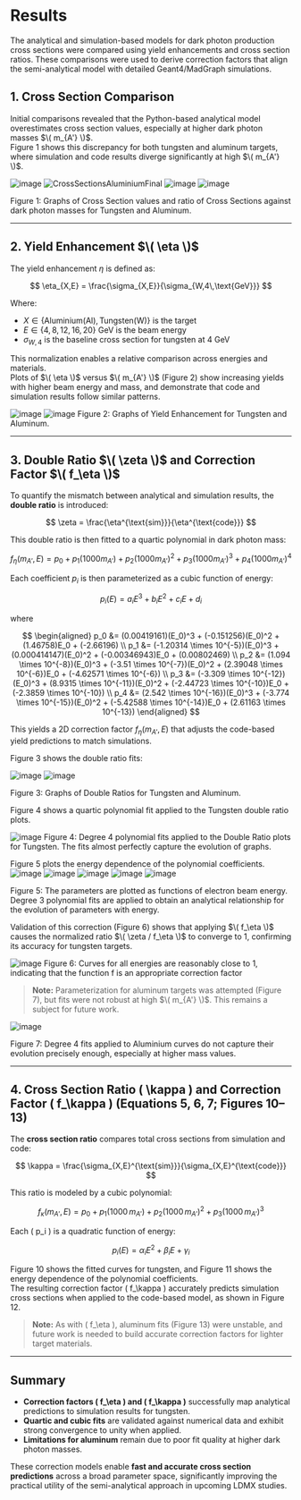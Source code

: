# Results

The analytical and simulation-based models for dark photon production cross sections were compared using yield enhancements and cross section ratios. These comparisons were used to derive correction factors that align the semi-analytical model with detailed Geant4/MadGraph simulations.

## 1. Cross Section Comparison

Initial comparisons revealed that the Python-based analytical model overestimates cross section values, especially at higher dark photon masses $\( m_{A'} \)$.  
Figure 1 shows this discrepancy for both tungsten and aluminum targets, where simulation and code results diverge significantly at high $\( m_{A'} \)$.

![image](https://github.com/user-attachments/assets/df500a8a-2168-4b6e-845a-441dd57fec5e)
![CrossSectionsAluminiumFinal](https://github.com/user-attachments/assets/62d4cae2-7b66-4c5d-8242-3185bf52ef26)
![image](https://github.com/user-attachments/assets/5963456b-bdfd-4ad9-964f-d8deb038494f)
![image](https://github.com/user-attachments/assets/5324f8da-3495-4f7e-9e62-d6fc0bc11579)

Figure 1: Graphs of Cross Section values and ratio of Cross Sections against dark photon masses for
Tungsten and Aluminum.

---

## 2. Yield Enhancement $\( \eta \)$
The yield enhancement $\eta$ is defined as:

$$
\eta_{X,E} = \frac{\sigma_{X,E}}{\sigma_{W,4\,\text{GeV}}}
$$

Where:

* $X \in \{\text{Aluminium(Al)}, \text{Tungsten(W)}\}$ is the target
* $E \in \{4, 8, 12, 16, 20\}$ GeV is the beam energy
* $\sigma_{W,4}$ is the baseline cross section for tungsten at 4 GeV

This normalization enables a relative comparison across energies and materials.  
Plots of $\( \eta \)$ versus $\( m_{A'} \)$ (Figure 2) show increasing yields with higher beam energy and mass, and demonstrate that code and simulation results follow similar patterns.

![image](https://github.com/user-attachments/assets/5b7fe826-3471-4b46-a59d-f56d2390360c)
![image](https://github.com/user-attachments/assets/ac3a06e8-0cff-4408-b1c7-73c4382b37c9)
Figure 2: Graphs of Yield Enhancement for Tungsten and Aluminum.



---

## 3. Double Ratio $\( \zeta \)$ and Correction Factor $\( f_\eta \)$

To quantify the mismatch between analytical and simulation results, the **double ratio** is introduced:

$$
\zeta = \frac{\eta^{\text{sim}}}{\eta^{\text{code}}}
$$

This double ratio is then fitted to a quartic polynomial in dark photon mass:

$$
f_\eta(m_{A'}, E) = p_0 + p_1 (1000 m_{A'}) + p_2 (1000 m_{A'})^2 + p_3 (1000 m_{A'})^3 + p_4 (1000 m_{A'})^4
$$

Each coefficient $p_i$ is then parameterized as a cubic function of energy:

$$
p_i(E) = a_i E^3 + b_i E^2 + c_i E + d_i
$$

where 

$$
\begin{aligned}
p_0 &= (0.00419161)(E_0)^3 + (-0.151256)(E_0)^2 + (1.46758)E_0 + (-2.66196) \\
p_1 &= (-1.20314 \times 10^{-5})(E_0)^3 + (0.000414147)(E_0)^2 + (-0.00346943)E_0 + (0.00802469) \\
p_2 &= (1.094 \times 10^{-8})(E_0)^3 + (-3.51 \times 10^{-7})(E_0)^2 + (2.39048 \times 10^{-6})E_0 + (-4.62571 \times 10^{-6}) \\
p_3 &= (-3.309 \times 10^{-12})(E_0)^3 + (8.9315 \times 10^{-11})(E_0)^2 + (-2.44723 \times 10^{-10})E_0 + (-2.3859 \times 10^{-10}) \\
p_4 &= (2.542 \times 10^{-16})(E_0)^3 + (-3.774 \times 10^{-15})(E_0)^2 + (-5.42588 \times 10^{-14})E_0 + (2.61163 \times 10^{-13})
\end{aligned}
$$

This yields a 2D correction factor $f_\eta(m_{A'}, E)$ that adjusts the code-based yield predictions to match simulations.

Figure 3 shows the double ratio fits:

![image](https://github.com/user-attachments/assets/79fc7997-33d1-4167-a531-d5d336acc546)
![image](https://github.com/user-attachments/assets/eae0a1c3-2736-4c2a-910a-a0a4161d5296)

Figure 3: Graphs of Double Ratios for Tungsten and Aluminum.

Figure 4 shows a quartic polynomial fit applied to the Tungsten double ratio plots.

![image](https://github.com/user-attachments/assets/6225f021-e24b-470d-966f-e54308f4486e)
Figure 4: Degree 4 polynomial fits applied to the Double Ratio plots for Tungsten. The fits almost perfectly capture the evolution
of graphs.

Figure 5 plots the energy dependence of the polynomial coefficients.
![image](https://github.com/user-attachments/assets/2d0a7d4d-a51c-402b-b386-f1e36d1a205c)
![image](https://github.com/user-attachments/assets/3985f234-ec10-4c49-9b83-6c7f14a92160)
![image](https://github.com/user-attachments/assets/ec48bec6-6323-4122-8fd4-5ead66753b66)
![image](https://github.com/user-attachments/assets/a2bd4869-a4be-4878-abc8-45015d7ffb21)
![image](https://github.com/user-attachments/assets/d9ef039e-a0f2-4eb8-8660-b980a6eb7b3e)

Figure 5: The parameters are plotted as functions of electron beam energy. Degree 3 polynomial fits are applied to obtain an analytical relationship for the evolution of parameters with energy.

Validation of this correction (Figure 6) shows that applying $\( f_\eta \)$ causes the normalized ratio $\( \zeta / f_\eta \)$ to converge to 1, confirming its accuracy for tungsten targets.

![image](https://github.com/user-attachments/assets/88ad507b-c0b3-4046-a5e4-a44c32d274da)
Figure 6: Curves for all energies are reasonably close to 1, indicating that the function f is an appropriate correction factor


> **Note:** Parameterization for aluminum targets was attempted (Figure 7), but fits were not robust at high $\( m_{A'} \)$. This remains a subject for future work.

![image](https://github.com/user-attachments/assets/95874beb-4131-4185-9471-efc84c491f68)

Figure 7: Degree 4 fits applied to Aluminium curves do not capture their evolution precisely enough, especially at higher mass
values.

---

## 4. Cross Section Ratio \( \kappa \) and Correction Factor \( f_\kappa \) (Equations 5, 6, 7; Figures 10–13)

The **cross section ratio** compares total cross sections from simulation and code:

$$
\kappa = \frac{\sigma_{X,E}^{\text{sim}}}{\sigma_{X,E}^{\text{code}}}
$$

This ratio is modeled by a cubic polynomial:

$$
f_\kappa(m_{A'}, E) = p_0 + p_1 (1000\,m_{A'}) + p_2 (1000\,m_{A'})^2 + p_3 (1000\,m_{A'})^3
\tag{6}
$$

Each \( p_i \) is a quadratic function of energy:

$$
p_i(E) = \alpha_i E^2 + \beta_i E + \gamma_i
\tag{7}
$$

Figure 10 shows the fitted curves for tungsten, and Figure 11 shows the energy dependence of the polynomial coefficients.  
The resulting correction factor \( f_\kappa \) accurately predicts simulation cross sections when applied to the code-based model, as shown in Figure 12.

> **Note:** As with \( f_\eta \), aluminum fits (Figure 13) were unstable, and future work is needed to build accurate correction factors for lighter target materials.

---

## Summary

- **Correction factors \( f_\eta \) and \( f_\kappa \)** successfully map analytical predictions to simulation results for tungsten.
- **Quartic and cubic fits** are validated against numerical data and exhibit strong convergence to unity when applied.
- **Limitations for aluminum** remain due to poor fit quality at higher dark photon masses.

These correction models enable **fast and accurate cross section predictions** across a broad parameter space, significantly improving the practical utility of the semi-analytical approach in upcoming LDMX studies.
